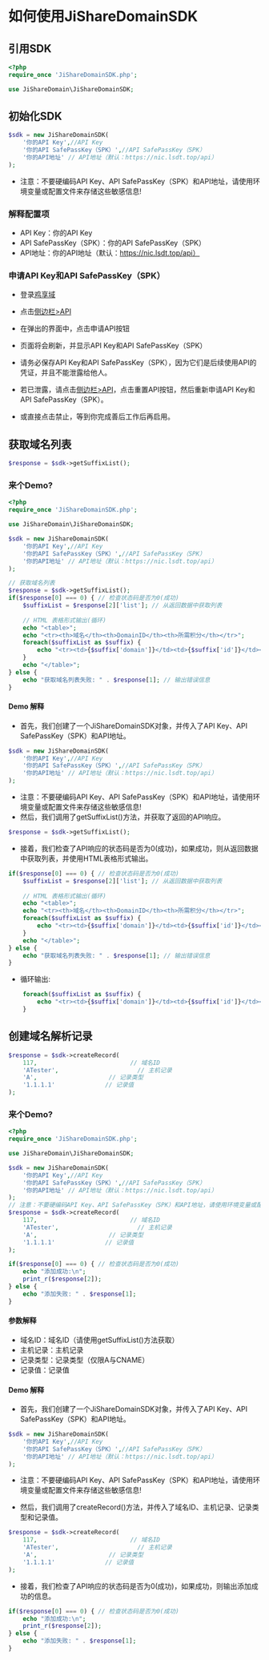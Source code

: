 # 如何使用JiShareDomainSDK

## 引用SDK

```php  
<?php
require_once 'JiShareDomainSDK.php';

use JiShareDomain\JiShareDomainSDK;
```
## 初始化SDK

```php
$sdk = new JiShareDomainSDK(
    '你的API Key',//API Key
    '你的API SafePassKey（SPK）',//API SafePassKey（SPK）
    '你的API地址' // API地址（默认：https://nic.lsdt.top/api）
);
```
- 注意：不要硬编码API Key、API SafePassKey（SPK）和API地址，请使用环境变量或配置文件来存储这些敏感信息!

### 解释配置项

- API Key：你的API Key
- API SafePassKey（SPK）：你的API SafePassKey（SPK）
- API地址：你的API地址（默认：https://nic.lsdt.top/api）

### 申请API Key和API SafePassKey（SPK）

- 登录[鸡享域](https://nic.lsdt.top)
- 点击[侧边栏>API](https://nic.lsdt.top/home/api)

- 在弹出的界面中，点击申请API按钮

- 页面将会刷新，并显示API Key和API SafePassKey（SPK）

- 请务必保存API Key和API SafePassKey（SPK），因为它们是后续使用API的凭证，并且不能泄露给他人。

- 若已泄露，请点击[侧边栏>API](https://nic.lsdt.top/home/api)，点击重置API按钮，然后重新申请API Key和API SafePassKey（SPK）。

- 或直接点击禁止，等到你完成善后工作后再启用。

## 获取域名列表

```php
$response = $sdk->getSuffixList();
```

### 来个Demo?

```php
<?php
require_once 'JiShareDomainSDK.php';

use JiShareDomain\JiShareDomainSDK;

$sdk = new JiShareDomainSDK(
    '你的API Key',//API Key
    '你的API SafePassKey（SPK）',//API SafePassKey（SPK）
    '你的API地址' // API地址（默认：https://nic.lsdt.top/api）
);

// 获取域名列表
$response = $sdk->getSuffixList();
if($response[0] === 0) { // 检查状态码是否为0(成功)
    $suffixList = $response[2]['list']; // 从返回数据中获取列表
    
    // HTML 表格形式输出(循环)
    echo "<table>";
    echo "<tr><th>域名</th><th>DomainID</th><th>所需积分</th></tr>";
    foreach($suffixList as $suffix) {
        echo "<tr><td>{$suffix['domain']}</td><td>{$suffix['id']}</td><td>{$suffix['point']}</td></tr>";
    }
    echo "</table>";
} else {
    echo "获取域名列表失败: " . $response[1]; // 输出错误信息
}
```

#### Demo 解释

- 首先，我们创建了一个JiShareDomainSDK对象，并传入了API Key、API SafePassKey（SPK）和API地址。

```php
$sdk = new JiShareDomainSDK(
    '你的API Key',//API Key
    '你的API SafePassKey（SPK）',//API SafePassKey（SPK）
    '你的API地址' // API地址（默认：https://nic.lsdt.top/api）
);
```
- 注意：不要硬编码API Key、API SafePassKey（SPK）和API地址，请使用环境变量或配置文件来存储这些敏感信息!
- 然后，我们调用了getSuffixList()方法，并获取了返回的API响应。

```php
$response = $sdk->getSuffixList();
```

- 接着，我们检查了API响应的状态码是否为0(成功)，如果成功，则从返回数据中获取列表，并使用HTML表格形式输出。

```php
if($response[0] === 0) { // 检查状态码是否为0(成功)
    $suffixList = $response[2]['list']; // 从返回数据中获取列表
    
    // HTML 表格形式输出(循环)
    echo "<table>";
    echo "<tr><th>域名</th><th>DomainID</th><th>所需积分</th></tr>";
    foreach($suffixList as $suffix) {
        echo "<tr><td>{$suffix['domain']}</td><td>{$suffix['id']}</td><td>{$suffix['point']}</td></tr>";
    }
    echo "</table>";
} else {
    echo "获取域名列表失败: " . $response[1]; // 输出错误信息
}
```

- 循环输出:

```php
    foreach($suffixList as $suffix) {
        echo "<tr><td>{$suffix['domain']}</td><td>{$suffix['id']}</td><td>{$suffix['point']}</td></tr>";
    }
```

## 创建域名解析记录

```php
$response = $sdk->createRecord(
    117,                          // 域名ID  
    'ATester',                      // 主机记录
    'A',                    // 记录类型
    '1.1.1.1'              // 记录值
);
```
### 来个Demo?

```php
<?php
require_once 'JiShareDomainSDK.php';

use JiShareDomain\JiShareDomainSDK;

$sdk = new JiShareDomainSDK(
    '你的API Key',//API Key
    '你的API SafePassKey（SPK）',//API SafePassKey（SPK）
    '你的API地址' // API地址（默认：https://nic.lsdt.top/api）
);
// 注意：不要硬编码API Key、API SafePassKey（SPK）和API地址，请使用环境变量或配置文件来存储这些敏感信息!
$response = $sdk->createRecord(
    117,                          // 域名ID  
    'ATester',                      // 主机记录
    'A',                    // 记录类型
    '1.1.1.1'              // 记录值
);

if($response[0] === 0) { // 检查状态码是否为0(成功)
    echo "添加成功:\n";
    print_r($response[2]);
} else {
    echo "添加失败: " . $response[1];
}
```
#### 参数解释

- 域名ID：域名ID（请使用getSuffixList()方法获取）
- 主机记录：主机记录
- 记录类型：记录类型（仅限A与CNAME）
- 记录值：记录值

#### Demo 解释

- 首先，我们创建了一个JiShareDomainSDK对象，并传入了API Key、API SafePassKey（SPK）和API地址。

```php
$sdk = new JiShareDomainSDK(
    '你的API Key',//API Key
    '你的API SafePassKey（SPK）',//API SafePassKey（SPK）
    '你的API地址' // API地址（默认：https://nic.lsdt.top/api）
);
```
- 注意：不要硬编码API Key、API SafePassKey（SPK）和API地址，请使用环境变量或配置文件来存储这些敏感信息!

- 然后，我们调用了createRecord()方法，并传入了域名ID、主机记录、记录类型和记录值。

```php
$response = $sdk->createRecord(
    117,                          // 域名ID  
    'ATester',                      // 主机记录
    'A',                    // 记录类型
    '1.1.1.1'              // 记录值
);
```

- 接着，我们检查了API响应的状态码是否为0(成功)，如果成功，则输出添加成功的信息。

```php
if($response[0] === 0) { // 检查状态码是否为0(成功)
    echo "添加成功:\n";
    print_r($response[2]);
} else {
    echo "添加失败: " . $response[1];
}
```
